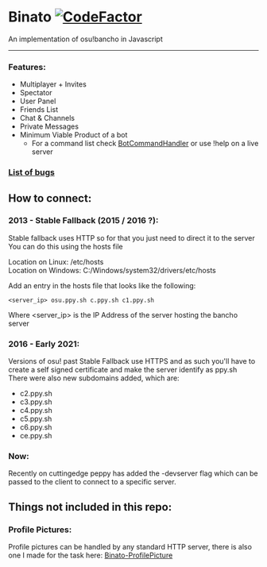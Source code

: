 # Binato [![CodeFactor](https://www.codefactor.io/repository/github/tgpethan/binato/badge/master)](https://www.codefactor.io/repository/github/tgpethan/binato/overview/master)
An implementation of osu!bancho in Javascript

<hr>

### Features:
 - Multiplayer + Invites
 - Spectator
 - User Panel
 - Friends List
 - Chat & Channels
 - Private Messages
 - Minimum Viable Product of a bot
   - For a command list check [BotCommandHandler](https://github.com/tgpethan/Binato/blob/master/server/BotCommandHandler.js) or use !help on a live server
 
### [List of bugs](https://github.com/tgpethan/Binato/issues?q=is%3Aopen+is%3Aissue+label%3Abug)
 
## How to connect:

### 2013 - Stable Fallback (2015 / 2016 ?):
Stable fallback uses HTTP so for that you just need to direct it to the server<br>
You can do this using the hosts file

Location on Linux: /etc/hosts<br>
Location on Windows: C:/Windows/system32/drivers/etc/hosts

Add an entry in the hosts file that looks like the following:
```
<server_ip> osu.ppy.sh c.ppy.sh c1.ppy.sh
```
Where <server_ip> is the IP Address of the server hosting the bancho server

### 2016 - Early 2021:
Versions of osu! past Stable Fallback use HTTPS and as such you'll have to create a self signed certificate and make the server identify as ppy.sh<br>
There were also new subdomains added, which are: 
 - c2.ppy.sh
 - c3.ppy.sh
 - c4.ppy.sh
 - c5.ppy.sh
 - c6.ppy.sh
 - ce.ppy.sh

### Now:
Recently on cuttingedge peppy has added the -devserver flag which can be passed to the client to connect to a specific server.
 
 ## Things not included in this repo:
 ### Profile Pictures:
 Profile pictures can be handled by any standard HTTP server, there is also one I made for the task here: [Binato-ProfilePicture](https://github.com/tgpethan/Binato-ProfilePicture)
